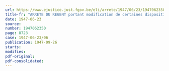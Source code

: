 ```yaml
---
url: https://www.ejustice.just.fgov.be/eli/arrete/1947/06/23/1947062350/justel
title-fr: "ARRETE DU REGENT portant modification de certaines dispositions de l'arrêté royal du 22 novembre 1939, réglementant le port du titre et l'exercice de la profession de géomètre des mines"
date: 1947-06-23
source:
number: 1947062350
page: 8723
case: 1947-06-23/06
publication: 1947-09-26
starts:
modifies:
pdf-original:
pdf-consolidated:
---
```



